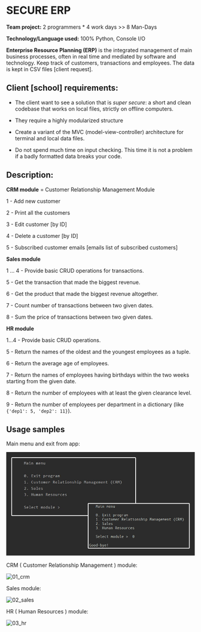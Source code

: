 # SECURE ERP

**Team project:**  2 programmers \* 4 work days >> 8 Man-Days

**Technology/Language used:** 100% Python, Console I/O



**Enterprise Resource Planning (ERP)** is the integrated management of main business processes, often in real time and mediated by software and technology.
Keep track of customers, transactions and employees.
The data is kept in CSV files [client request].



## Client [school] requirements:

* The client want to see a solution that is *super secure*: a short and clean codebase that works on local files, strictly on offline computers. 

* They require a highly modularized structure

* Create a variant of the MVC (model-view-controller) architecture for terminal and local data files.

* Do not spend much time on input checking. This time it is not a problem if a badly formatted data breaks your code.



## Description:

**CRM module** = Customer Relationship Management Module

1 - Add new customer

2 - Print all the customers

3 - Edit customer [by ID]

4 - Delete a customer [by ID]

5 - Subscribed customer emails [emails list of subscribed customers]



**Sales module**

1 … 4 - Provide basic CRUD operations for transactions.

5 - Get the transaction that made the biggest revenue.

6 - Get the product that made the biggest revenue altogether.

7 - Count number of transactions between two given dates.

8 - Sum the price of transactions between two given dates.



**HR module**

1...4 - Provide basic CRUD operations.

5 - Return the names of the oldest and the youngest employees as a tuple.

6 - Return the average age of employees.

7 - Return the names of employees having birthdays within the two weeks starting from the given date.

8 - Return the number of employees with at least the given clearance level.

9 - Return the number of employees per department in a dictionary (like `{'dep1': 5, 'dep2': 11}`).



## Usage samples

Main menu and exit from app:

![00_main](https://github.com/Mihai-Stefan/secure_erp_ms/blob/main/images/00_main.jpg)



CRM ( Customer Relationship Management )  module:

![01_crm](https://github.com/Mihai-Stefan/secure_erp_ms/blob/main/images\01_crm.jpg)



Sales module:

![02_sales](https://github.com/Mihai-Stefan/secure_erp_ms/blob/main/images\02_sales.jpg)



HR ( Human Resources ) module:

![03_hr](https://github.com/Mihai-Stefan/secure_erp_ms/blob/main/images\03_hr.jpg)
